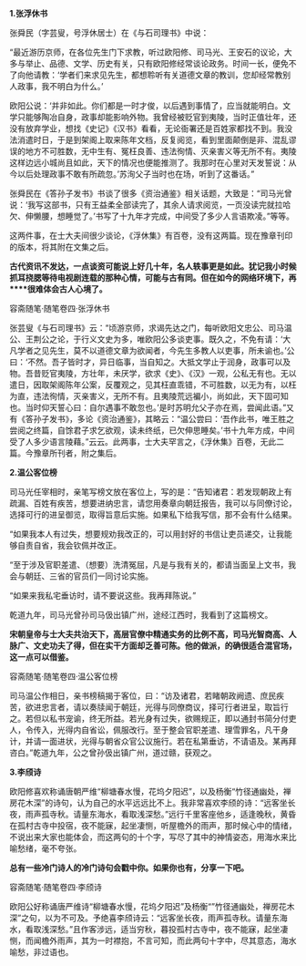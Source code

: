 **1.张浮休书**

张舜民（字芸叟，号浮休居士）在《与石司理书》中说：

“最近游历京师，在各位先生门下求教，听过欧阳修、司马光、王安石的议论，大多与举止、品德、文学、历史有关，只有欧阳修经常谈论政务。时间一长，便免不了向他请教：‘学者们来求见先生，都想聆听有关道德文章的教训，您却经常教别人政事，我不明白为什么。’

欧阳公说：‘并非如此。你们都是一时才俊，以后遇到事情了，应当就能明白。文学只能够陶冶自身，政事却能影响外物。我曾经被贬官到夷陵，当时正值壮年，还没有放弃学业，想找《史记》《汉书》看看，无论衙署还是百姓家都找不到。我没法消遣时日，于是到架阁上取来陈年文档，反复阅览，看到里面颠倒是非、混乱谬误的地方不可胜数，无中生有、冤枉良善、违法徇情、灭亲害义等无所不有。夷陵这样边远小城尚且如此，天下的情况也便能推测了。我那时在心里对天发誓说：从今以后处理政事不敢有所疏忽。’苏洵父子当时也在场，听到了这番话。”

张舜民在《答孙子发书》书谈了很多《资治通鉴》相关话题，大致是：“司马光曾说：‘我写这部书，只有王益柔全部读完了，其余人请求阅览，一页没读完就拉哈欠、伸懒腰，想睡觉了。’书写了十九年才完成，中间受了多少人言语欺凌。”等等。

这两件事，在士大夫间很少谈论，《浮休集》有百卷，没有这两篇。现在豫章刊印的版本，将其附在文集之后。

**古代资讯不发达，一点谈资可能说上好几十年，名人轶事更是如此。犹记我小时候抓耳挠腮等待电视剧连载的那种心情，可能与古有同。但在如今的网络环境下，再****很难体会古人心境了。**

容斋随笔·随笔卷四·张浮休书

张芸叟《与石司理书》云：“顷游京师，求谒先达之门，每听欧阳文忠公、司马温公、王荆公之论，于行义文史为多，唯欧阳公多谈吏事。既久之，不免有请：‘大凡学者之见先生，莫不以道德文章为欲闻者，今先生多教人以吏事，所未谕也。’公曰：‘不然。吾子皆时才，异日临事，当自知之。大抵文学止于润身，政事可以及物。吾昔贬官夷陵，方壮年，未厌学，欲求《史》、《汉》一观，公私无有也。无以遣日，因取架阁陈年公案，反覆观之，见其枉直乖错，不可胜数，以无为有，以枉为直，违法徇情，灭亲害义，无所不有。且夷陵荒远褊小，尚如此，天下固可知也。当时仰天誓心曰：自尔遇事不敢忽也。’是时苏明允父子亦在焉，尝闻此语。”又有《答孙子发书》，多论《资治通鉴》，其略云：“温公尝曰：‘吾作此书，唯王胜之尝阅之终篇，自馀君子求乞欲观，读未终纸，已欠伸思睡矣。’书十九年方成，中间受了人多少语言陵藉。”云云。此两事，士大夫罕言之，《浮休集》百卷，无此二篇。今豫章所刊者，附之集后。

**2.温公客位榜**

司马光任宰相时，亲笔写榜文放在客位上，写的是：“告知诸君：若发现朝政上有疏漏、百姓有疾苦，想要进纳忠言，请您用奏章向朝廷报告，我可以与同僚讨论，选择可行的进呈御览，取得旨意后实施。如果私下给我写信，那不会有什么结果。

“如果我本人有过失，想要规劝我改正的，可以用封好的书信让吏员递交，让我能够自责自省，我会钦佩并改正。

“至于涉及官职差遣、（想要）洗清冤屈，凡是与我有关的，都请当面呈上文书，我会与朝廷、三省的官员们一同讨论实施。

“如果来我私宅垂访时，请不要说这些。我再拜陈说。”

乾道九年，司马光曾孙司马伋出镇广州，途经江西时，我看到了这篇榜文。

**宋朝皇帝与士大夫共治天下，高层官僚中精通实务的比例不高，司马光智商高、人脉广、文史功夫了得，但在实干方面却乏善可陈。他的做派，的确很适合混官场，这一点可以借鉴。**

容斋随笔·随笔卷四·温公客位榜

司马温公作相日，亲书榜稿揭于客位，曰：“访及诸君，若睹朝政阙遗、庶民疾苦，欲进忠言者，请以奏牍闻于朝廷，光得与同僚商议，择可行者进呈，取旨行之。若但以私书宠谕，终无所益。若光身有过失，欲赐规正，即以通封书简分付吏人，令传入，光得内自省讼，佩服改行。至于整会官职差遣、理雪罪名，凡干身计，并请一面进状，光得与朝省众官公议施行。若在私第垂访，不请语及。某再拜咨白。”乾道九年，公之曾孙伋出镇广州，道过赣，获观之。

**3.李颀诗**

欧阳修喜欢称诵唐朝严维“柳塘春水慢，花坞夕阳迟”，以及杨衡“竹径通幽处，禅房花木深”的诗句，认为自己的水平远远比不上。我非常喜欢李颀的诗：“远客坐长夜，雨声孤寺秋。请量东海水，看取浅深愁。”远行千里客座他乡，适逢晚秋，黄昏在孤村古寺中投宿，夜不能寐，起坐凄恻，听屋檐外的雨声，那时候心中的情绪，不说出来大家也能体会，而这两句的十个字，写尽了其中的神情姿态，用海水来比喻愁绪，毫不夸张。

**总有一些冷门诗人的冷门诗句会戳中你。如果你也有，分享一下吧。**

容斋随笔·随笔卷四·李颀诗

欧阳公好称诵唐严维诗“柳塘春水慢，花坞夕阳迟”及杨衡“”竹径通幽处，禅房花木深”之句，以为不可及。予绝喜李颀诗云：“远客坐长夜，雨声孤寺秋。请量东海水，看取浅深愁。”且作客涉远，适当穷秋，暮投孤村古寺中，夜不能寐，起坐凄恻，而闻檐外雨声，其为一时襟抱，不言可知，而此两句十字中，尽其意态，海水喻愁，非过语也。
